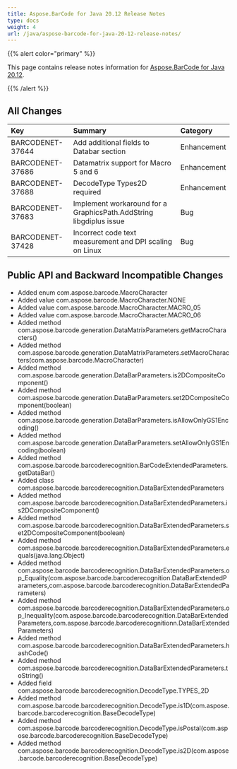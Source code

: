 ```yaml
---
title: Aspose.BarCode for Java 20.12 Release Notes
type: docs
weight: 4
url: /java/aspose-barcode-for-java-20-12-release-notes/
---
```


{{% alert color="primary" %}} 

This page contains release notes information for [Aspose.BarCode for Java 20.12](https://downloads.aspose.com/barcode/java/new-releases/aspose.barcode-for-java-20.12/).

{{% /alert %}} 
## **All Changes**

|**Key**|**Summary**|**Category**|
| :- | :- | :- |
|BARCODENET-37644 |Add additional fields to Databar section|Enhancement|
|BARCODENET-37686 |Datamatrix support for Macro 5 and 6|Enhancement|
|BARCODENET-37688 |DecodeType Types2D required|Enhancement|
|BARCODENET-37683 |Implement workaround for a GraphicsPath.AddString libgdiplus issue|Bug|
|BARCODENET-37428 |Incorrect code text measurement and DPI scaling on Linux|Bug|



## **Public API and Backward Incompatible Changes**
- Added enum com.aspose.barcode.MacroCharacter
- Added value com.aspose.barcode.MacroCharacter.NONE
- Added value com.aspose.barcode.MacroCharacter.MACRO_05
- Added value com.aspose.barcode.MacroCharacter.MACRO_06
- Added method com.aspose.barcode.generation.DataMatrixParameters.getMacroCharacters()
- Added method com.aspose.barcode.generation.DataMatrixParameters.setMacroCharacters(com.aspose.barcode.MacroCharacter)
- Added method com.aspose.barcode.generation.DataBarParameters.is2DCompositeComponent()
- Added method com.aspose.barcode.generation.DataBarParameters.set2DCompositeComponent(boolean)
- Added method com.aspose.barcode.generation.DataBarParameters.isAllowOnlyGS1Encoding()
- Added method com.aspose.barcode.generation.DataBarParameters.setAllowOnlyGS1Encoding(boolean)
- Added method com.aspose.barcode.barcoderecognition.BarCodeExtendedParameters.getDataBar()
- Added class com.aspose.barcode.barcoderecognition.DataBarExtendedParameters
- Added method com.aspose.barcode.barcoderecognition.DataBarExtendedParameters.is2DCompositeComponent()
- Added method com.aspose.barcode.barcoderecognition.DataBarExtendedParameters.set2DCompositeComponent(boolean)
- Added method com.aspose.barcode.barcoderecognition.DataBarExtendedParameters.equals(java.lang.Object)
- Added method com.aspose.barcode.barcoderecognition.DataBarExtendedParameters.op_Equality(com.aspose.barcode.barcoderecognition.DataBarExtendedParameters,com.aspose.barcode.barcoderecognition.DataBarExtendedParameters)
- Added method com.aspose.barcode.barcoderecognition.DataBarExtendedParameters.op_Inequality(com.aspose.barcode.barcoderecognition.DataBarExtendedParameters,com.aspose.barcode.barcoderecognitionn.DataBarExtendedParameters)
- Added method com.aspose.barcode.barcoderecognition.DataBarExtendedParameters.hashCode()
- Added method com.aspose.barcode.barcoderecognition.DataBarExtendedParameters.toString()
- Added field com.aspose.barcode.barcoderecognition.DecodeType.TYPES_2D
- Added method com.aspose.barcode.barcoderecognition.DecodeType.is1D(com.aspose.barcode.barcoderecognition.BaseDecodeType)
- Added method com.aspose.barcode.barcoderecognition.DecodeType.isPostal(com.aspose.barcode.barcoderecognition.BaseDecodeType)
- Added method com.aspose.barcode.barcoderecognition.DecodeType.is2D(com.aspose.barcode.barcoderecognition.BaseDecodeType)